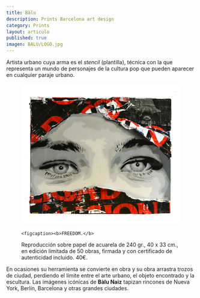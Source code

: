 ```yaml
---
title: Bàlu 
description: Prints Barcelona art design
category: Prints
layout: articulo
published: true
imagen: BALU/LOGO.jpg
---
```

Artista urbano cuya arma es el _stencil_ (plantilla), técnica con la que representa un mundo de personajes de la cultura pop que pueden aparecer en cualquier paraje urbano.


<figure>
	<a href="/images/BALU/FREEDOM.jpg"><img src="/images/BALU/FREEDOM.jpg" alt="Obra Original Bàlu Naiz arte urbano diseño Barcelona"></a>
	
	<figcaption><b>FREEDOM.</b>
Reproducción sobre papel de acuarela de 240 gr., 40 x 33 cm., en edición limitada de 50 obras, firmada y con certificado de autenticidad incluido. 40€. </figcaption>

</figure>

En ocasiones su herramienta se convierte en obra y su obra arrastra trozos de ciudad, perdiendo el límite entre el arte urbano, el objeto encontrado y la escultura. Las imágenes icónicas de **Bàlu Naiz** tapizan rincones de Nueva York, Berlín, Barcelona y otras grandes ciudades.
